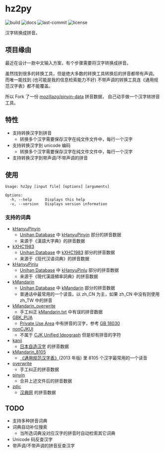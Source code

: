 # hz2py

![build](https://img.shields.io/badge/build-passing-brightgreen)
![docs](https://img.shields.io/badge/docs-100%25-brightgreen)
![last-commit](https://img.shields.io/github/last-commit/aj-ash/hz2py)
![license](https://img.shields.io/github/license/aj-ash/hz2py)

汉字转换成拼音。

## 项目缘由

最近在设计一款中文输入方案，有个步骤需要将汉字转换成拼音。

虽然找到很多的转换工具，但是绝大多数的转换工具转换后的拼音都带有声调。
而唯一能找到 (也可能是我的信息检索能力不好)
不带声调的转换工具连《通用规范汉字表》都不能覆盖。

所以 Fork 了一份 [mozillazg/pinyin-data] 拼音数据，
自己动手做一个汉字转拼音工具。

[mozillazg/pinyin-data]: https://github.com/mozillazg/pinyin-data

## 特性

+ 支持转换汉字到拼音
    + 转换多个汉字需要保存汉字在纯文件文件中，每行一个汉字
+ 支持转换汉字到 unicode 编码
    + 转换多个汉字需要保存汉字在纯文件文件中，每行一个汉字
+ 支持转换汉字到带声调/不带声调的拼音

## 使用

```TXT
Usage: hz2py [input file] [options] [arguments]

Options:
  -h, --help      Displays this help
  -v, --version   Displays version information
```

### 支持的词典

+ [kHanyuPinyin](../dict/kHanyuPinyin.txt)
    + [Unihan Database] 中 [kHanyuPinyin](http://www.unicode.org/reports/tr38/#kHanyuPinyin) 部分的拼音数据
    + 来源于《漢語大字典》的拼音数据
+ [kXHC1983](../dict/kXHC1983.txt)
    + [Unihan Database] 中 [kXHC1983](http://www.unicode.org/reports/tr38/#kXHC1983) 部分的拼音数据
    + 来源于《现代汉语词典》的拼音数据
+ [kHanyuPinlu](../dict/kHanyuPinlu.txt)
    + [Unihan Database] 中 [kHanyuPinlu](http://www.unicode.org/reports/tr38/#kHanyuPinlu) 部分的拼音数据
    + 来源于《現代漢語頻率詞典》的拼音数据
+ [kMandarin](../dict/kMandarin.txt)
    + [Unihan Database] 中 [kMandarin](http://www.unicode.org/reports/tr38/#kMandarin) 部分的拼音数据
    + 普通话中最常用的一个读音。以 zh_CN 为主，如果 zh_CN 中没有则使用 zh_TW 中的拼音
+ [kMandarin_overwrite](../dict/kMandarin_overwrite.txt)
    + 手工纠正 [kMandarin.txt](Pinyin/kMandarin.txt) 中有误的拼音数据
+ [GBK_PUA](../dict/GBK_PUA.txt)
    + [Private Use Area](https://en.wikipedia.org/wiki/Private_Use_Areas) 中有拼音的汉字，参考 [GB 18030](https://zh.wikipedia.org/wiki/GB_18030#PUA)
+ [nonCJKUI](../dict/nonCJKUI.txt)
    + 不属于 [CJK Unified Ideograph](https://en.wikipedia.org/wiki/CJK_Unified_Ideographs) 但是却有拼音的字符
+ [kanji](../dict/kanji.txt)
    + [日本自造汉字](https://zh.wikipedia.org/wiki/%E6%97%A5%E6%9C%AC%E6%B1%89%E5%AD%97#7_%E6%97%A5%E6%9C%AC%E6%B1%89%E5%AD%97%E7%9A%84%E6%B1%89%E8%AF%AD%E6%99%AE%E9%80%9A%E8%AF%9D%E8%A7%84%E8%8C%83%E8%AF%BB%E9%9F%B3%E8%A1%A8) 的拼音数据
+ [kMandarin_8105](../dict/kMandarin_8105.txt)
    + [《通用规范汉字表》](https://zh.wikipedia.org/wiki/通用规范汉字表)(2013 年版) 里 8105 个汉字最常用的一个读音
+ [overwrite](../dict/overwrite.txt)
    + 手工纠正的拼音数据
+ [pinyin](../dict/pinyin.txt)
    + 合并上述文件后的拼音数据
+ [zdic](../dict/zdic.txt)
    + [汉典网](http://zdic.net) 的拼音数据

[Unihan Database]: http://www.unicode.org/charts/unihan.html

## TODO

+ 支持多种拼音词典
+ 词典自动补位搜索
    + 当所选词典没对应汉字的拼音时自动检索其它词典
+ Unicode 码反查汉字
+ 带声调/不带声调的拼音反查汉字
